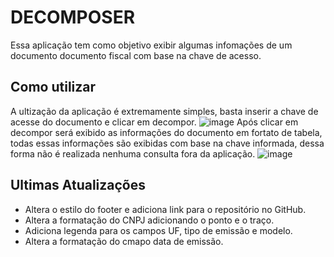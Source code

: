 # DECOMPOSER
Essa aplicação tem como objetivo exibir algumas infomações de um documento documento fiscal com base na chave de acesso.


## Como utilizar
A ultização da aplicação é extremamente simples, basta inserir a chave de acesse do documento e clicar em decompor.
![image](https://github.com/user-attachments/assets/84176c9c-62d9-43a3-8a97-5a55e1b7aea0)
Após clicar em decompor será exibido as informações do documento em fortato de tabela, todas essas informações são exibidas com base na chave informada, dessa forma não é realizada nenhuma consulta fora da aplicação.
![image](https://github.com/user-attachments/assets/beabc572-da3c-4d16-858c-2c9b5371ad51)


## Ultimas Atualizações

- Altera o estilo do footer e adiciona link para o repositório no GitHub.
- Altera a formatação do CNPJ adicionando o ponto e o traço.
- Adiciona legenda para os campos UF, tipo de emissão e modelo.
- Altera a formatação do cmapo data de emissão.



